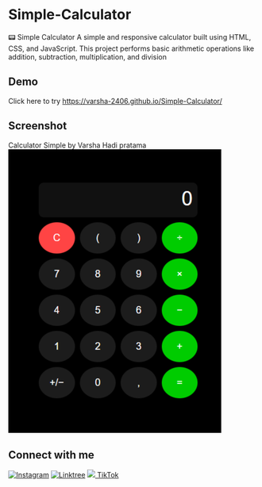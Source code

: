 # Simple-Calculator
📟 Simple Calculator A simple and responsive calculator built using HTML, CSS, and JavaScript. 
This project performs basic arithmetic operations like addition, subtraction, multiplication, and division

## Demo
Click here to try
https://varsha-2406.github.io/Simple-Calculator/

## Screenshot
Calculator Simple by Varsha Hadi pratama
![Calculator Screenshot](Screenshot_SimpleCalculator_ByVarsha.png)

## Connect with me
[![Instagram](https://img.shields.io/badge/Instagram-%23E4405F.svg?style=for-the-badge&logo=Instagram&logoColor=white)](https://instagram.com/vrshaa.m)
[![Linktree](https://img.shields.io/badge/Linktree-43E660?style=for-the-badge&logo=linktree&logoColor=white)](https://linktr.ee/ElvarSh)
[<img src="https://cdn-icons-png.flaticon.com/512/3046/3046121.png" width="20"/> TikTok](https://www.tiktok.com/@vrshaa_2)
